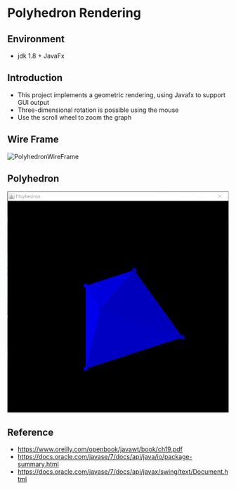 # Polyhedron Rendering

## Environment

- jdk 1.8 + JavaFx

## Introduction

- This project implements a geometric rendering, using Javafx to support GUI output
- Three-dimensional rotation is possible using the mouse
- Use the scroll wheel to zoom the graph

## Wire Frame

![PolyhedronWireFrame](D:\IdeaProjects\Polyhedron\src\tz\data\PolyhedronWireFrame.png)

## Polyhedron

![Polyhedron](https://github.com/bullet37/Polyhedron-Rendering/blob/main/src/tz/data/Polyhedron.png?raw=true)



## Reference

- https://www.oreilly.com/openbook/javawt/book/ch19.pdf
- https://docs.oracle.com/javase/7/docs/api/java/io/package-summary.html
- https://docs.oracle.com/javase/7/docs/api/javax/swing/text/Document.html

